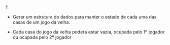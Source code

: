 ?

* Gerar um estrutura de dados para manter o estado de cada uma das casas de um jogo da velha.

* Cada casa do jogo da velha podera estar vazia, ocupada pelo 1º jogador ou ocupada pelo 2º jogador
